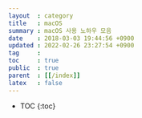 ```yaml
---
layout  : category
title   : macOS
summary : macOS 사용 노하우 모음
date    : 2018-03-03 19:44:56 +0900
updated : 2022-02-26 23:27:54 +0900
tag     : 
toc     : true
public  : true
parent  : [[/index]]
latex   : false
---
```

* TOC
{:toc}

